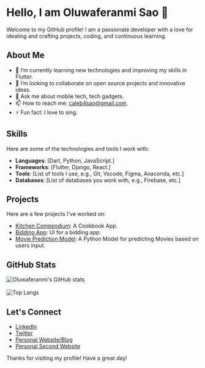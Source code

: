 # Hello, I am Oluwaferanmi Sao 👋

Welcome to my GitHub profile! I am a passionate developer with a love for ideating and crafting projects, coding, and continuous learning.

## About Me

- 🌱 I’m currently learning new technologies and improving my skills in Flutter.
- 👯 I’m looking to collaborate on open source projects and innovative ideas.
- 💬 Ask me about mobile tech, tech gadgets.
- 📫 How to reach me: caleb4sao@gmail.com.
- ⚡ Fun fact: I love to sing.

## Skills

Here are some of the technologies and tools I work with:

- **Languages**: [Dart, Python, JavaScript.]
- **Frameworks**: [Flutter, Django, React.]
- **Tools**: [List of tools I use, e.g., Git, Vscode, Figma, Anaconda, etc.]
- **Databases**: [List of databases you work with, e.g., Firebase, etc.]

## Projects

Here are a few projects I've worked on:

- [Kitchen Compendium](https://github.com/oluwaferanmisao/Kitchen-Compendium): A Cookbook App.
- [Bidding App](https://github.com/oluwaferanmisao/bidding_app): UI for a bidding app.
- [Movie Prediction Model](https://github.com/oluwaferanmisao/movie-recommendation-ml-model): A Python Model for predicting Movies based on users input.

## GitHub Stats

![Oluwaferanmi's GitHub stats](https://github-readme-stats.vercel.app/api?username=oluwaferanmisao&show_icons=true&theme=github_dark_dimmed)
<br><br>
![Top Langs](https://github-readme-stats.vercel.app/api/top-langs/?username=oluwaferanmisao&layout=compact&theme=github_dark_dimmed)

## Let's Connect

- [LinkedIn](linkedin.com/in/oluwaferanmisao/)
- [Twitter](x.com/OluwaferanmiSao)
- [Personal Website/Blog](https://oluwaferanmisao.com.ng)
- [Personal Second Website](https://feranmi.vercel.app)

Thanks for visiting my profile! Have a great day!

<!---
oluwaferanmisao/oluwaferanmisao is a ✨ special ✨ repository because its `README.md` (this file) appears on your GitHub profile.
You can click the Preview link to take a look at your changes.
--->
